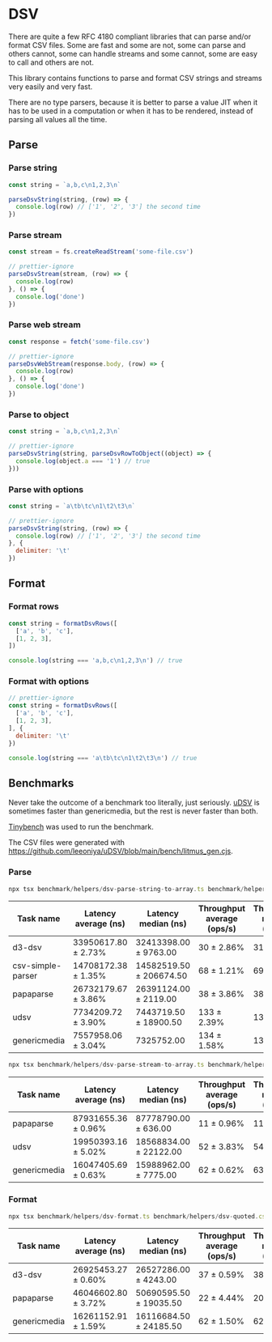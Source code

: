 # DSV

There are quite a few RFC 4180 compliant libraries that can parse and/or format CSV files. Some are fast and some are not, some can parse and others cannot, some can handle streams and some cannot, some are easy to call and others are not.

This library contains functions to parse and format CSV strings and streams very easily and very fast.

There are no type parsers, because it is better to parse a value JIT when it has to be used in a computation or when it has to be rendered, instead of parsing all values all the time.

## Parse

### Parse string

```javascript
const string = `a,b,c\n1,2,3\n`

parseDsvString(string, (row) => {
  console.log(row) // ['1', '2', '3'] the second time
})
```

### Parse stream

```javascript
const stream = fs.createReadStream('some-file.csv')

// prettier-ignore
parseDsvStream(stream, (row) => {
  console.log(row)
}, () => {
  console.log('done')
})
```

### Parse web stream

```javascript
const response = fetch('some-file.csv')

// prettier-ignore
parseDsvWebStream(response.body, (row) => {
  console.log(row)
}, () => {
  console.log('done')
})
```

### Parse to object

```javascript
const string = `a,b,c\n1,2,3\n`

// prettier-ignore
parseDsvString(string, parseDsvRowToObject((object) => {
  console.log(object.a === '1') // true
}))
```

### Parse with options

```javascript
const string = `a\tb\tc\n1\t2\t3\n`

// prettier-ignore
parseDsvString(string, (row) => {
  console.log(row) // ['1', '2', '3'] the second time
}, {
  delimiter: '\t'
})
```

## Format

### Format rows

```javascript
const string = formatDsvRows([
  ['a', 'b', 'c'],
  [1, 2, 3],
])

console.log(string === 'a,b,c\n1,2,3\n') // true
```

### Format with options

```javascript
// prettier-ignore
const string = formatDsvRows([
  ['a', 'b', 'c'],
  [1, 2, 3],
], {
  delimiter: '\t'
})

console.log(string === 'a\tb\tc\n1\t2\t3\n') // true
```

## Benchmarks

Never take the outcome of a benchmark too literally, just seriously. [uDSV](https://github.com/leeoniya/uDSV/) is sometimes faster than genericmedia, but the rest is never faster than both.

[Tinybench](https://github.com/tinylibs/tinybench) was used to run the benchmark.

The CSV files were generated with https://github.com/leeoniya/uDSV/blob/main/bench/litmus_gen.cjs.

### Parse

```javascript
npx tsx benchmark/helpers/dsv-parse-string-to-array.ts benchmark/helpers/dsv-unquoted.csv
```

| Task name         | Latency average (ns) | Latency median (ns)     | Throughput average (ops/s) | Throughput median (ops/s) | Samples |
| ----------------- | -------------------- | ----------------------- | -------------------------- | ------------------------- | ------- |
| d3-dsv            | 33950617.80 ± 2.73%  | 32413398.00 ± 9763.00   | 30 ± 2.86%                 | 31                        | 64      |
| csv-simple-parser | 14708172.38 ± 1.35%  | 14582519.50 ± 206674.50 | 68 ± 1.21%                 | 69 ± 1                    | 68      |
| papaparse         | 26732179.67 ± 3.86%  | 26391124.00 ± 2119.00   | 38 ± 3.86%                 | 38                        | 64      |
| udsv              | 7734209.72 ± 3.90%   | 7443719.50 ± 18900.50   | 133 ± 2.39%                | 134                       | 130     |
| genericmedia      | 7557958.06 ± 3.04%   | 7325752.00              | 134 ± 1.58%                | 137                       | 133     |

```javascript
npx tsx benchmark/helpers/dsv-parse-stream-to-array.ts benchmark/helpers/dsv-quoted.csv
```

| Task name    | Latency average (ns) | Latency median (ns)    | Throughput average (ops/s) | Throughput median (ops/s) | Samples |
| ------------ | -------------------- | ---------------------- | -------------------------- | ------------------------- | ------- |
| papaparse    | 87931655.36 ± 0.96%  | 87778790.00 ± 636.00   | 11 ± 0.96%                 | 11                        | 64      |
| udsv         | 19950393.16 ± 5.02%  | 18568834.00 ± 22122.00 | 52 ± 3.83%                 | 54                        | 64      |
| genericmedia | 16047405.69 ± 0.63%  | 15988962.00 ± 7775.00  | 62 ± 0.62%                 | 63                        | 64      |

### Format

```javascript
npx tsx benchmark/helpers/dsv-format.ts benchmark/helpers/dsv-quoted.csv
```

| Task name    | Latency average (ns) | Latency median (ns)    | Throughput average (ops/s) | Throughput median (ops/s) | Samples |
| ------------ | -------------------- | ---------------------- | -------------------------- | ------------------------- | ------- |
| d3-dsv       | 26925453.27 ± 0.60%  | 26527286.00 ± 4243.00  | 37 ± 0.59%                 | 38                        | 64      |
| papaparse    | 46046602.80 ± 3.72%  | 50690595.50 ± 19035.50 | 22 ± 4.44%                 | 20                        | 64      |
| genericmedia | 16261152.91 ± 1.59%  | 16116684.50 ± 24185.50 | 62 ± 1.50%                 | 62                        | 64      |

